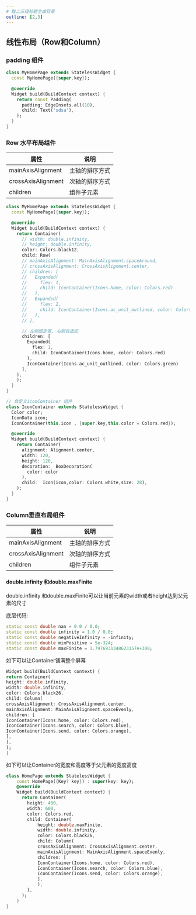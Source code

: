 ```yaml
---
# 取二三级标题生成目录
outline: [2,3]
---
```


## 线性布局（Row和Column）

### padding 组件

```dart
class MyHomePage extends StatelessWidget {
  const MyHomePage({super.key});

  @override
  Widget build(BuildContext context) {
    return const Padding(
      padding: EdgeInsets.all(10),
      child: Text('sdsa'),
    );
  }
}

```

### Row 水平布局组件

| 属性               | 说明           |
| ------------------ | -------------- |
| mainAxisAlignment  | 主轴的排序方式 |
| crossAxisAlignment | 次轴的排序方式 |
| children           | 组件子元素     |

```dart
class MyHomePage extends StatelessWidget {
  const MyHomePage({super.key});

  @override
  Widget build(BuildContext context) {
    return Container(
      // width: double.infinity,
      // height: double.infinity,
      color: Colors.black12,
      child: Row(
      // mainAxisAlignment: MainAxisAlignment.spaceAround,
      // crossAxisAlignment: CrossAxisAlignment.center,
      // children: [
      //   Expanded(
      //     flex: 1,
      //     child: IconContainer(Icons.home, color: Colors.red)
      //   ),
      //   Expanded(
      //     flex: 2,
      //     child: IconContainer(Icons.ac_unit_outlined, color: Colors.green)
      //   ),
      // ],

      // 左侧固定宽, 右侧自适应
      children: [
        Expanded(
          flex: 1,
          child: IconContainer(Icons.home, color: Colors.red)
        ),
        IconContainer(Icons.ac_unit_outlined, color: Colors.green)
      ],
    ),
    );
  }
}

// 自定义iconContainer 组件
class IconContainer extends StatelessWidget {
  Color color;
  IconData icon;
  IconContainer(this.icon , {super.key,this.color = Colors.red});

  @override
  Widget build(BuildContext context) {
    return Container(
      alignment: Alignment.center,
      width: 120,
      height: 120,
      decoration:  BoxDecoration(
        color: color
      ),
      child:  Icon(icon,color: Colors.white,size: 28),
    );
  }
}

```

### Column垂直布局组件

| 属性               | 说明           |
| ------------------ | -------------- |
| mainAxisAlignment  | 主轴的排序方式 |
| crossAxisAlignment | 次轴的排序方式 |
| children           | 组件子元素     |

#### double.infinity 和double.maxFinite

double.infinity 和double.maxFinite可以让当前元素的width或者height达到父元素的尺寸 

底层代码: 

```dart
static const double nan = 0.0 / 0.0;
static const double infinity = 1.0 / 0.0;
static const double negativeInfinity = -infinity;
static const double minPositive = 5e-324;
static const double maxFinite = 1.7976931348623157e+308;
```

如下可以让Container铺满整个屏幕

```dart
Widget build(BuildContext context) {
return Container(
height: double.infinity,
width: double.infinity,
color: Colors.black26,
child: Column(
crossAxisAlignment: CrossAxisAlignment.center,
mainAxisAlignment: MainAxisAlignment.spaceEvenly,
children: [
IconContainer(Icons.home, color: Colors.red),
IconContainer(Icons.search, color: Colors.blue),
IconContainer(Icons.send, color: Colors.orange),
],
),
);
}
```

如下可以让Container的宽度和高度等于父元素的宽度高度

```dart
class HomePage extends StatelessWidget {
    const HomePage({Key? key}) : super(key: key);
    @override
    Widget build(BuildContext context) {
      return Container(
        height: 400,
        width: 600,
        color: Colors.red,
        child: Container(
            height: double.maxFinite,
            width: double.infinity,
            color: Colors.black26,
            child: Column(
            crossAxisAlignment: CrossAxisAlignment.center,
            mainAxisAlignment: MainAxisAlignment.spaceEvenly,
            children: [
            IconContainer(Icons.home, color: Colors.red),
            IconContainer(Icons.search, color: Colors.blue),
            IconContainer(Icons.send, color: Colors.orange),
            ],
            ),
        ),
      );
    }
}

```